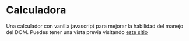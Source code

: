 # Calculadora
Una calculador con vanilla javascript para mejorar la habilidad del manejo del DOM.
Puedes tener una vista previa visitando [este sitio](https://darito97.github.io/Calculadora/)
